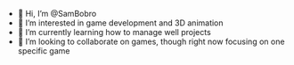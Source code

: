 - 👋 Hi, I’m @SamBobro
- 👀 I’m interested in game development and 3D animation
- 🌱 I’m currently learning how to manage well projects
- 💞️ I’m looking to collaborate on games, though right now focusing on one specific game

<!---
SamBobro/SamBobro is a ✨ special ✨ repository because its `README.md` (this file) appears on your GitHub profile.
You can click the Preview link to take a look at your changes.
--->
